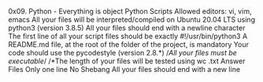 0x09. Python - Everything is object
Python Scripts
Allowed editors: vi, vim, emacs
All your files will be interpreted/compiled on Ubuntu 20.04 LTS using python3 (version 3.8.5)
All your files should end with a newline character
The first line of all your script files should be exactly #!/usr/bin/python3
A README.md file, at the root of the folder of the project, is mandatory
Your code should use the pycodestyle (version 2.8.*)
/*All your files must be executable*/
/*The length of your files will be tested using wc
.txt Answer Files
Only one line
No Shebang
All your files should end with a new line
